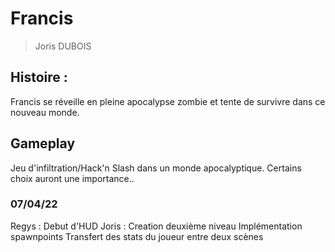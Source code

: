 # Francis

> Joris DUBOIS

## Histoire :
Francis se réveille en pleine apocalypse zombie et tente de survivre dans ce nouveau monde.

## Gameplay
Jeu d'infiltration/Hack'n Slash dans un monde apocalyptique.
Certains choix auront une importance..

### 07/04/22
Regys : Debut d'HUD
Joris : Creation deuxième niveau
	Implémentation spawnpoints
	Transfert des stats du joueur entre deux scènes
